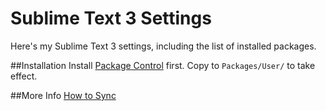 # Sublime Text 3 Settings
Here's my Sublime Text 3 settings, including the list of installed packages.

##Installation
Install [Package Control](https://packagecontrol.io/installation) first. Copy to `Packages/User/` to take effect.

##More Info
[How to Sync](https://packagecontrol.io/docs/syncing)
